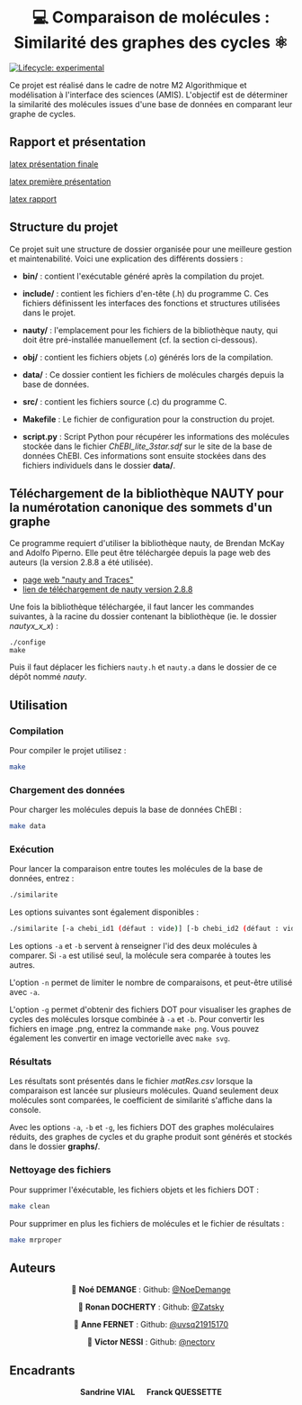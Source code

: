 <h1 align="center"> 💻 Comparaison de molécules : Similarité des graphes des cycles ⚛️</h1>
<p>
</p>

<!-- badges: start -->
[![Lifecycle:
experimental](https://img.shields.io/badge/lifecycle-experimental-orange.svg)](https://lifecycle.r-lib.org/articles/stages.html#experimental)
<!-- badges: end -->

Ce projet est réalisé dans le cadre de notre M2 Algorithmique et modélisation à l'interface des sciences (AMIS). L'objectif est de déterminer la similarité des molécules issues d'une base de données en comparant leur graphe de cycles.

## Rapport et présentation

[latex présentation finale](https://www.overleaf.com/4279531282ghsdfmdxbmqv#2be995)

[latex première présentation](https://www.overleaf.com/9936189727ddqhdmmvxmqq#957509)

[latex rapport](https://www.overleaf.com/9143591999bkqtcxgnwvfz#696441)

## Structure du projet

Ce projet suit une structure de dossier organisée pour une meilleure gestion et maintenabilité. Voici une explication des différents dossiers :

- **bin/** : contient l'exécutable généré après la compilation du projet.

- **include/** : contient les fichiers d'en-tête (.h) du programme C. Ces fichiers définissent les interfaces des fonctions et structures utilisées dans le projet.

- **nauty/** : l'emplacement pour les fichiers de la bibliothèque nauty, qui doit être pré-installée manuellement (cf. la section ci-dessous).

- **obj/** : contient les fichiers objets (.o) générés lors de la compilation. 

- **data/** : Ce dossier contient les fichiers de molécules chargés depuis la base de données.

- **src/** : contient les fichiers source (.c) du programme C.

- **Makefile** : Le fichier de configuration pour la construction du projet.

- **script.py** : Script Python pour récupérer les informations des molécules stockée dans le fichier *ChEBI_lite_3star.sdf* sur le site de la base de données ChEBI. Ces informations sont ensuite stockées dans des fichiers individuels dans le dossier **data/**.


## Téléchargement de la bibliothèque NAUTY pour la numérotation canonique des sommets d'un graphe

Ce programme requiert d'utiliser la bibliothèque nauty, de Brendan McKay and Adolfo Piperno. Elle peut être téléchargée depuis la page web des auteurs (la version 2.8.8 a été utilisée).
- [page web "nauty and Traces"](https://pallini.di.uniroma1.it/#howtogetit)
- [lien de téléchargement de nauty version 2.8.8](https://pallini.di.uniroma1.it/#howtogetit)

Une fois la bibliothèque téléchargée, il faut lancer les commandes suivantes, à la racine du dossier contenant la bibliothèque (ie. le dossier *nautyx_x_x*) :

```
./confige
make
```

Puis il faut déplacer les fichiers `nauty.h` et `nauty.a` dans le dossier de ce dépôt nommé *nauty*.

## Utilisation

### Compilation

Pour compiler le projet utilisez :
```sh
make
```
### Chargement des données

Pour charger les molécules depuis la base de données ChEBI :
```sh
make data
```

### Exécution
Pour lancer la comparaison entre toutes les molécules de la base de données, entrez :
```sh
./similarite
```
Les options suivantes sont également disponibles :
```sh
./similarite [-a chebi_id1 (défaut : vide)] [-b chebi_id2 (défaut : vide)] [-n nb_fichiers (défaut : tous)] [-g (défaut : non)] [-h (usage)]
```

Les options `-a` et `-b` servent à renseigner l'id des deux molécules à comparer. Si `-a` est utilisé seul, la molécule sera comparée à toutes les autres. 

L'option `-n` permet de limiter le nombre de comparaisons, et peut-être utilisé avec `-a`. 

L'option `-g` permet d'obtenir des fichiers DOT pour visualiser les graphes de cycles des molécules lorsque combinée à `-a` et `-b`. Pour convertir les fichiers en image .png, entrez la commande `make png`. Vous pouvez également les convertir en image vectorielle avec `make svg`.


### Résultats

Les résultats sont présentés dans le fichier *matRes.csv* lorsque la comparaison est lancée sur plusieurs molécules. Quand seulement deux molécules sont comparées, le coefficient de similarité s'affiche dans la console. 

Avec les options `-a`, `-b` et `-g`, les fichiers DOT des graphes moléculaires réduits, des graphes de cycles et du graphe produit sont générés et stockés dans le dossier **graphs/**.

### Nettoyage des fichiers

Pour supprimer l'éxécutable, les fichiers objets et les fichiers DOT :
```sh
make clean
```
Pour supprimer en plus les fichiers de molécules et le fichier de résultats : 
```sh
make mrproper
```

## Auteurs

<div align="center">

👤 **Noé DEMANGE** : Github: [@NoeDemange](https://github.com/NoeDemange)

👤 **Ronan DOCHERTY** :  Github: [@Zatsky](https://github.com/Zatsky)

👤 **Anne FERNET** : Github: [@uvsq21915170](https://github.com/uvsq21915170)

👤 **Victor NESSI** : Github: [@nectorv](https://github.com/nectorv)

</div>

## Encadrants
 <div align="center">
  <b>Sandrine VIAL &emsp; Franck QUESSETTE</b>
</div>